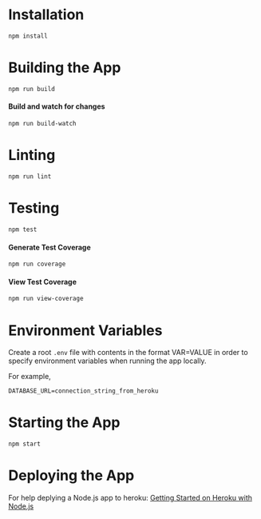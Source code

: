 Installation
============
`npm install`

Building the App
============
`npm run build`

#### Build and watch for changes
`npm run build-watch`

Linting
============
`npm run lint`

Testing
============
`npm test`

#### Generate Test Coverage
`npm run coverage`

#### View Test Coverage
`npm run view-coverage`

Environment Variables
============

Create a root `.env` file with contents in the format VAR=VALUE in order to specify environment variables when running the app locally.

For example,
```
DATABASE_URL=connection_string_from_heroku
```

Starting the App
============

`npm start`

Deploying the App
============

For help deplying a Node.js app to heroku: [Getting Started on Heroku with Node.js](https://devcenter.heroku.com/articles/getting-started-with-nodejs)